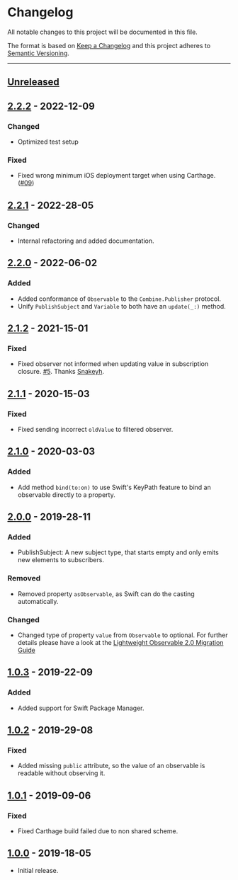 # Changelog
All notable changes to this project will be documented in this file.

The format is based on [Keep a Changelog](http://keepachangelog.com/en/1.0.0/) and this project adheres to [Semantic Versioning](http://semver.org/spec/v2.0.0.html).

---

## [Unreleased]

## [2.2.2] - 2022-12-09
### Changed
 - Optimized test setup
### Fixed
 - Fixed wrong minimum iOS deployment target when using Carthage. ([#09])

[#09]: https://github.com/fxm90/LightweightObservable/issues/9

## [2.2.1] - 2022-28-05
### Changed
 - Internal refactoring and added documentation.

## [2.2.0] - 2022-06-02
### Added
 - Added conformance of `Observable` to the `Combine.Publisher` protocol.
 - Unify `PublishSubject` and `Variable` to both have an `update(_:)` method.

## [2.1.2] - 2021-15-01
### Fixed
 - Fixed observer not informed when updating value in subscription closure. [#5](https://github.com/fxm90/LightweightObservable/pull/5). Thanks [Snakeyh](https://github.com/Snakeyh).

## [2.1.1] - 2020-15-03
### Fixed
 - Fixed sending incorrect `oldValue` to filtered observer.

## [2.1.0] - 2020-03-03
### Added
 - Add method `bind(to:on)` to use Swift's KeyPath feature to bind an observable directly to a property.

## [2.0.0] - 2019-28-11
### Added
 - PublishSubject: A new subject type, that starts empty and only emits new elements to subscribers.

### Removed
 - Removed property `asObservable`, as Swift can do the casting automatically.

### Changed
 - Changed type of property `value` from `Observable` to optional. For further details please have a look at the [Lightweight Observable 2.0 Migration Guide
](Documentation/Lightweight%20Observable%202.0%20Migration%20Guide.md)

## [1.0.3] - 2019-22-09
### Added
 - Added support for Swift Package Manager.

## [1.0.2] - 2019-29-08
### Fixed
 - Added missing `public` attribute, so the value of an observable is readable without observing it.

## [1.0.1] - 2019-09-06
### Fixed
 - Fixed Carthage build failed due to non shared scheme.

## [1.0.0] - 2019-18-05
- Initial release.


[Unreleased]: https://github.com/fxm90/LightweightObservable/compare/2.2.2...main
[2.2.2]: https://github.com/fxm90/LightweightObservable/compare/2.2.1...2.2.2
[2.2.1]: https://github.com/fxm90/LightweightObservable/compare/2.2.0...2.2.1
[2.2.0]: https://github.com/fxm90/LightweightObservable/compare/2.1.2...2.2.0
[2.1.2]: https://github.com/fxm90/LightweightObservable/compare/2.1.1...2.1.2
[2.1.1]: https://github.com/fxm90/LightweightObservable/compare/2.1.0...2.1.1
[2.1.0]: https://github.com/fxm90/LightweightObservable/compare/2.0.0...2.1.0
[2.0.0]: https://github.com/fxm90/LightweightObservable/compare/1.0.3...2.0.0
[1.0.3]: https://github.com/fxm90/LightweightObservable/compare/1.0.2...1.0.3
[1.0.2]: https://github.com/fxm90/LightweightObservable/compare/1.0.1...1.0.2
[1.0.1]: https://github.com/fxm90/LightweightObservable/compare/1.0.0...1.0.1
[1.0.0]: https://github.com/fxm90/LightweightObservable
